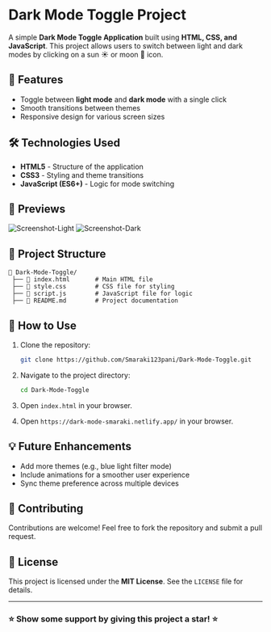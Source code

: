# Dark Mode Toggle Project

A simple **Dark Mode Toggle Application** built using **HTML, CSS, and JavaScript**. This project allows users to switch between light and dark modes by clicking on a sun ☀️ or moon 🌙 icon.

## 🚀 Features

- Toggle between **light mode** and **dark mode** with a single click
- Smooth transitions between themes
- Responsive design for various screen sizes

## 🛠️ Technologies Used

- **HTML5** - Structure of the application
- **CSS3** - Styling and theme transitions
- **JavaScript (ES6+)** - Logic for mode switching

## 📸 Previews
![Screenshot-Light](https://github.com/user-attachments/assets/06919109-5f56-4c2c-a8b4-03d90147be60)
![Screenshot-Dark](https://github.com/user-attachments/assets/ae97bb06-d695-4ec1-8449-19d31b28a612)

## 📂 Project Structure

```
📁 Dark-Mode-Toggle/
 ├── 📄 index.html       # Main HTML file
 ├── 📄 style.css        # CSS file for styling
 ├── 📄 script.js        # JavaScript file for logic
 ├── 📄 README.md        # Project documentation
```

## 🎯 How to Use

1. Clone the repository:
   ```sh
   git clone https://github.com/Smaraki123pani/Dark-Mode-Toggle.git
   ```
2. Navigate to the project directory:
   ```sh
   cd Dark-Mode-Toggle
   ```
3. Open `index.html` in your browser.

4. Open `https://dark-mode-smaraki.netlify.app/` in your browser.

## 💡 Future Enhancements

- Add more themes (e.g., blue light filter mode)
- Include animations for a smoother user experience
- Sync theme preference across multiple devices

## 🙌 Contributing

Contributions are welcome! Feel free to fork the repository and submit a pull request.

## 📜 License

This project is licensed under the **MIT License**. See the `LICENSE` file for details.

---

### ⭐ Show some support by giving this project a star! ⭐


